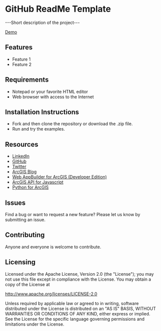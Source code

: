 # GitHub ReadMe Template

---Short description of the project---

[Demo](http://URLTODEMO)


## Features

* Feature 1
* Feature 2


## Requirements

* Notepad or your favorite HTML editor
* Web browser with access to the Internet


## Installation Instructions

* Fork and then clone the repository or download the .zip file. 
* Run and try the examples.


## Resources

* [LinkedIn](http://www.linkedin.com/in/sfweston)
* [GitHub](https://github.com/WestonSF)
* [Twitter](https://twitter.com/Westonelli)
* [ArcGIS Blog](http://blogs.esri.com/esri/arcgis)
* [Web AppBuilder for ArcGIS (Developer Edition)](https://developers.arcgis.com/web-appbuilder)
* [ArcGIS API for Javascript](https://developers.arcgis.com/en/javascript)
* [Python for ArcGIS](http://resources.arcgis.com/en/communities/python)


## Issues

Find a bug or want to request a new feature?  Please let us know by submitting an issue.


## Contributing

Anyone and everyone is welcome to contribute. 


## Licensing

Licensed under the Apache License, Version 2.0 (the "License");
you may not use this file except in compliance with the License.
You may obtain a copy of the License at

   http://www.apache.org/licenses/LICENSE-2.0

Unless required by applicable law or agreed to in writing, software
distributed under the License is distributed on an "AS IS" BASIS,
WITHOUT WARRANTIES OR CONDITIONS OF ANY KIND, either express or implied.
See the License for the specific language governing permissions and
limitations under the License.